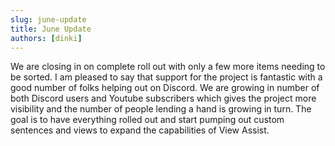 ```yaml
---
slug: june-update
title: June Update
authors: [dinki]
---
```


We are closing in on complete roll out with only a few more items needing to be sorted.  I am pleased to say that support for the project is fantastic with a good number of folks helping out on Discord.  We are growing in number of both Discord users and Youtube subscribers which gives the project more visibility and the number of people lending a hand is growing in turn.  The goal is to have everything rolled out and start pumping out custom sentences and views to expand the capabilities of View Assist.

